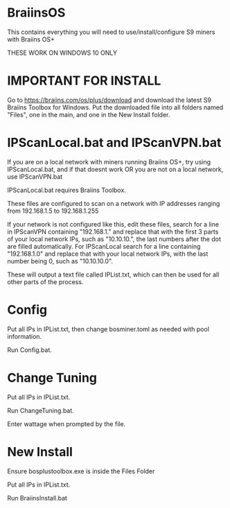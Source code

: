 # BraiinsOS
This contains everything you will need to use/install/configure S9 miners with Braiins OS+

THESE WORK ON WINDOWS 10 ONLY

# IMPORTANT FOR INSTALL
Go to https://braiins.com/os/plus/download and download the latest S9 Braiins Toolbox for Windows.
Put the downloaded file into all folders named "Files", one in the main, and one in the New Install folder.

# IPScanLocal.bat and IPScanVPN.bat

If you are on a local network with miners running Braiins OS+, try using IPScanLocal.bat, and if that doesnt work OR you are not on a local network, use IPScanVPN.bat

IPScanLocal.bat requires Braiins Toolbox.

These files are configured to scan on a network with IP addresses ranging from 192.168.1.5 to 192.168.1.255

If your network is not configured like this, edit these files, search for a line in IPScanVPN containing "192.168.1." and replace that with the first 3 parts of your local network IPs, such as "10.10.10.", the last numbers after the dot are filled automatically.  For IPScanLocal search for a line containing "192.168.1.0" and replace that with your local network IPs, with the last number being 0, such as "10.10.10.0".

These will output a text file called IPList.txt, which can then be used for all other parts of the process.

# Config

Put all IPs in IPList.txt, then change bosminer.toml as needed with pool information.

Run Config.bat.

# Change Tuning

Put all IPs in IPList.txt.

Run ChangeTuning.bat.

Enter wattage when prompted by the file.


# New Install

Ensure bosplustoolbox.exe is inside the Files Folder

Put all IPs in IPList.txt.

Run BraiinsInstall.bat
